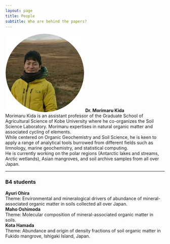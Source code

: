 ```yaml
---
layout: page
title: People
subtitle: Who are behind the papers? 
---
```


![Kida](/assets/img/Prof_250.png)  **Dr. Morimaru Kida**  
Morimaru Kida is an assistant professor of the Graduate School of Agricultural Science of Kobe University where he co-organizes the Soil Science Laboratory. Morimaru expertises in natural organic matter and associated cycling of elements.  
While centered on Organic Geochemistry and Soil Science, he is keen to apply a range of analytical tools burrowed from different fields such as limnology, marine geochemistry, and statistical computing.   
He is currently working on the polar regions (Antarctic lakes and streams, Arctic wetlands), Asian mangroves, and soil archive samples from all over Japan.

***
### B4 students
**Ayuri Ohira**  
Theme: Environmental and mineralogical drivers of abundance of mineral-associated organic matter in soils collected all over Japan.  
**Maho Oshimoda**  
Theme: Molecular composition of mineral-associated organic matter in soils.  
**Kota Hamada**  
Theme: Abundance and origin of density fractions of soil organic matter in Fukido mangrove, Ishigaki Island, Japan.  
